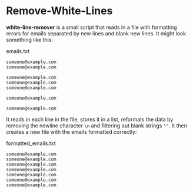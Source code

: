 # Remove-White-Lines
**white-line-remover** is a small script that reads in a file with formatting errors for emails separated by new lines and blank new lines. It might look something like this: 

emails.txt
```
someone@example.com
someone@example.com

someone@example.com
someone@example.com
someone@example.com

someone@example.com

someone@example.com
```

It reads in each line in the file, stores it in a list, reformats the data by removing the newline character `\n` and filtering out blank strings `""`. It then creates a new file with the emails formatted correctly:

formatted_emails.txt
```
someone@example.com
someone@example.com
someone@example.com
someone@example.com
someone@example.com
someone@example.com
someone@example.com
```
